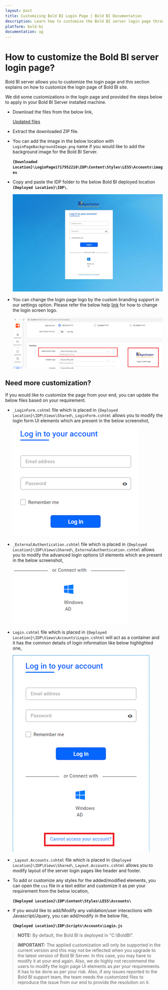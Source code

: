 ```yaml
---
layout: post
title: Customizing Bold BI Login Page | Bold BI Documentation 
description: Learn how to customize the Bold BI server login page through its UI settings or even customize UI elements as per your requirements.
platform: bold-bi
documentation: ug
---
```


# How to customize the Bold BI server login page?

Bold BI server allows you to customize the login page and this section explains on how to customize the login page of Bold BI site.

We did some customizations in the login page and provided the steps below to apply in your Bold BI Server installed machine. 

* Download the files from the below link,

    [Updated files](https://www.syncfusion.com/downloads/support/directtrac/general/ze/LoginPage1717952210)

* Extract the downloaded ZIP file.

* You can add the image in the below location with `LoginPageBackgroundImage.png` name if you would like to add the background image for the Bold BI Server.

  **`{Downloaded Location}\LoginPage1717952210\IDP\Content\Styles\LESS\Accounts\images`**

* Copy and paste the IDP folder to the below Bold BI deployed location **`{Deployed Location}\IDP\`**.

    ![Login screen](/static/assets/embedded/faq/images/customized-login-page.png)

* You can change the login page logo by the custom branding support in our settings option. Please refer the below help [link](https://help.syncfusion.com/bold-bi/rebranding/overview) for how to change the login screen logo.

    ![Rebranding](/static/assets/embedded/faq/images/rebranding.png)

## Need more customization?

If you would like to customize the page from your end, you can update the below files based on your requirement.

  * `_LoginForm.cshtml` file which is placed in `{Deployed Location}\IDP\Views\Shared\_LoginForm.cshtml` allows you to modify the login form UI elements which are present in the below screenshot,

    ![LoginForm](/static/assets/embedded/faq/images/loginform.png)

  * `_ExternalAuthentication.cshtml` file which is placed in `{Deployed Location}\IDP\Views\Shared\_ExternalAuthentication.cshtml` allows you to modify the advanced login options UI elements which are present in the below screenshot,

    ![ExternalAuthentication](/static/assets/embedded/faq/images/ext_authentication.png)

  * `Login.cshtml` file which is placed in `{Deployed Location}\IDP\Views\Accounts\Login.cshtml` will act as a container and it has the common details of login information like below highlighted one,

    ![Login](/static/assets/embedded/faq/images/login.png)

  * `_Layout.Accounts.cshtml` file which is placed in `{Deployed Location}\IDP\Views\Shared\_Layout.Accounts.cshtml` allows you to modify layout of the server login pages like header and footer.

  * To add or customize any styles for the added/modified elements, you can open the `css` file in a text editor and customize it as per your requirement from the below location,

    **`{Deployed Location}\IDP\Content\Styles\LESS\Accounts\`**

  * If you would like to add/Modify any validation/user interactions with Javascript/Jquery, you can add/modify in the below file,

    **`{Deployed Location}\IDP\Scripts\Accounts\Login.js`**

> **NOTE:**  By default, the Bold BI is deployed in "C:\BoldBI".

> **IMPORTANT:**  The applied customization will only be supported in the current version and this may not be reflected when you upgrade to the latest version of Bold BI Server. In this case, you may have to modify it at your end again. Also, we do highly not recommend the users to modify the login page UI elements as per your requirements. It has to be done as per your risk. Also, if any issues reported to the Bold BI support team, the team needs the customized files to reproduce the issue from our end to provide the resolution on it.
